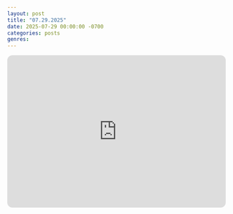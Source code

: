 ```yaml
---
layout: post
title: "07.29.2025"
date: 2025-07-29 00:00:00 -0700
categories: posts
genres:
---
```

<iframe style="border-radius:12px" src="https://open.spotify.com/embed/playlist/75xFKcmvYaAS5T4PDRWfIl?utm_source=generator" width="100%" height="352" frameBorder="0" allowfullscreen="" allow="autoplay; clipboard-write; encrypted-media; fullscreen; picture-in-picture" loading="lazy"></iframe>